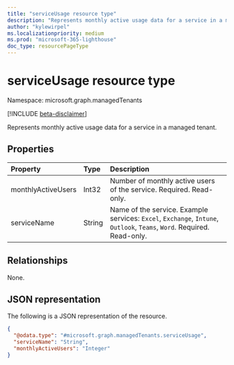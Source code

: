 ```yaml
---
title: "serviceUsage resource type"
description: "Represents monthly active usage data for a service in a managed tenant."
author: "kylewirpel"
ms.localizationpriority: medium
ms.prod: "microsoft-365-lighthouse"
doc_type: resourcePageType
---
```


# serviceUsage resource type

Namespace: microsoft.graph.managedTenants

[!INCLUDE [beta-disclaimer](../../includes/beta-disclaimer.md)]

Represents monthly active usage data for a service in a managed tenant.

## Properties
|Property|Type|Description|
|:---|:---|:---|
|monthlyActiveUsers|Int32|Number of monthly active users of the service. Required. Read-only.|
|serviceName|String|Name of the service. Example services: `Excel`, `Exchange`, `Intune`, `Outlook`, `Teams`, `Word`. Required. Read-only.|

## Relationships
None.

## JSON representation
The following is a JSON representation of the resource.
<!-- {
  "blockType": "resource",
  "@odata.type": "microsoft.graph.managedTenants.serviceUsage"
}
-->
``` json
{
  "@odata.type": "#microsoft.graph.managedTenants.serviceUsage",
  "serviceName": "String",
  "monthlyActiveUsers": "Integer"
}
```


